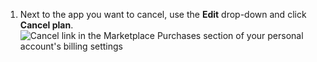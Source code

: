 1. Next to the app you want to cancel, use the **Edit** drop-down and click **Cancel plan**.
   ![Cancel link in the Marketplace Purchases section of your personal account's billing settings](/assets/images/help/marketplace/marketplace-edit-app-billing-settings.png)
